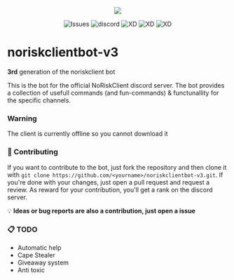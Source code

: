 

<p align="center">
  <img src="https://cdn.discordapp.com/icons/774271756549619722/a_330c6d2af0b91754c22817af47565633.webp?size=128">
</p>

<p align="center">
  <img src="https://img.shields.io/github/issues/Obsilabor/noriskclientbot-v3.svg" alt="Issues"/>
  <img src="https://img.shields.io/discord/774271756549619722.svg" alt="discord"/>
  <img src="https://img.shields.io/badge/built%20by-idiots-red" alt="XD"/>
  <img src="https://img.shields.io/badge/0%25%20bugs-100%25%20features-yellow" alt="XD"/>
  <img src="https://img.shields.io/badge/dont%20talk-about%20the%20code-blue" alt="XD"/>
</p>


# noriskclientbot-v3

**3rd** generation of the noriskclient bot

This is the bot for the official NoRiskClient discord server.
The bot provides a collection of usefull commands (and fun-commands) & functunallity for the specific channels.

### Warning

The client is currently offline so you cannot download it

### 🚀 Contributing

If you want to contribute to the bot, just fork the repository and then clone it with `git clone https://github.com/<yourname>/noriskclientbot-v3.git`.
If you're done with your changes, just open a pull request and request a review. As reward for your contribution, you'll get a rank on the discord server.

💡 **Ideas or bug reports are also a contribution, just open a issue**

### 📋 TODO

- Automatic help
- Cape Stealer
- Giveaway system
- Anti toxic